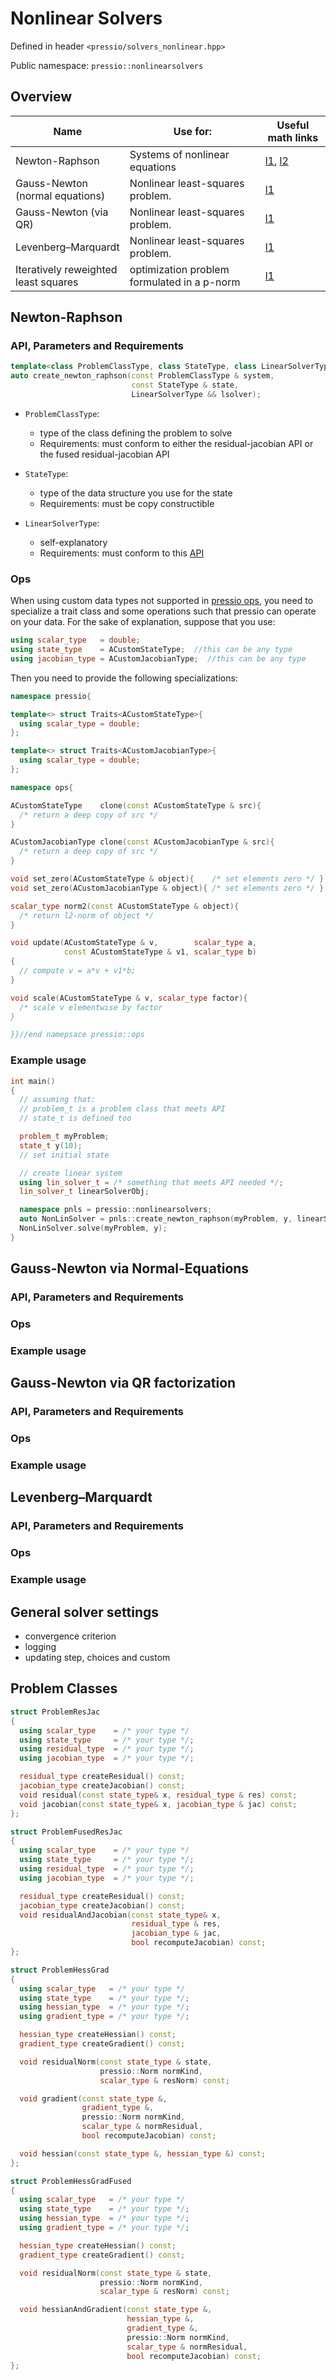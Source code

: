 
# Nonlinear Solvers

Defined in header `<pressio/solvers_nonlinear.hpp>`

Public namespace: `pressio::nonlinearsolvers`


## Overview

| Name                                	| Use for:                                         	| Useful math links   	|
|--------------------------------------	|---------------------------------------------	|----------------	|
| Newton-Raphson                      	| Systems of nonlinear equations              	| [l1](https://link.springer.com/content/pdf/bbm%3A978-3-319-69407-8%2F1.pdf), [l2](https://www.cmu.edu/math/undergrad/suami/pdfs/2014_newton_method.pdf) 	|
| Gauss-Newton (normal equations)      	| Nonlinear least-squares problem.            	| [l1](https://en.wikipedia.org/wiki/Gauss%E2%80%93Newton_algorithm)               	|
| Gauss-Newton (via QR)                	| Nonlinear least-squares problem.            	| [l1](https://en.wikipedia.org/wiki/Gauss%E2%80%93Newton_algorithm)               	|
| Levenberg–Marquardt                  	| Nonlinear least-squares problem.            	| [l1](https://en.wikipedia.org/wiki/Levenberg%E2%80%93Marquardt_algorithm)               	|
| Iteratively reweighted least squares 	| optimization problem formulated in a p-norm 	| [l1](https://en.wikipedia.org/wiki/Iteratively_reweighted_least_squares) |

## Newton-Raphson

### API, Parameters and Requirements
```cpp
template<class ProblemClassType, class StateType, class LinearSolverType>
auto create_newton_raphson(const ProblemClassType & system,
						   const StateType & state,
						   LinearSolverType && lsolver);
```

- `ProblemClassType`:
  - type of the class defining the problem to solve
  - Requirements: must conform to either the residual-jacobian API or the fused residual-jacobian API

- `StateType`:
  - type of the data structure you use for the state
  - Requirements: must be copy constructible

- `LinearSolverType`:
  - self-explanatory
  - Requirements: must conform to this [API](/Users/fnrizzi/Desktop/work/ROM/gitrepos/pressio/docs/html/md_pages_components_linsolvers.html)

### Ops
When using custom data types not supported in [pressio ops](/Users/fnrizzi/Desktop/work/ROM/gitrepos/pressio/docs/html/md_pages_components_ops.html), you need to specialize a trait class and some operations
such that pressio can operate on your data. For the sake of explanation, suppose that you use:

```cpp
using scalar_type   = double;
using state_type    = ACustomStateType;  //this can be any type
using jacobian_type = ACustomJacobianType;  //this can be any type
```

Then you need to provide the following specializations:

```cpp
namespace pressio{

template<> struct Traits<ACustomStateType>{
  using scalar_type = double;
};

template<> struct Traits<ACustomJacobianType>{
  using scalar_type = double;
};

namespace ops{

ACustomStateType    clone(const ACustomStateType & src){
  /* return a deep copy of src */
}

ACustomJacobianType clone(const ACustomJacobianType & src){
  /* return a deep copy of src */
}

void set_zero(ACustomStateType & object){    /* set elements zero */ }
void set_zero(ACustomJacobianType & object){ /* set elements zero */ }

scalar_type norm2(const ACustomStateType & object){
  /* return l2-norm of object */
}

void update(ACustomStateType & v,		 scalar_type a,
			const ACustomStateType & v1, scalar_type b)
{
  // compute v = a*v + v1*b;
}

void scale(ACustomStateType & v, scalar_type factor){
  /* scale v elementwise by factor
}

}}//end namepsace pressio::ops
```

### Example usage
```cpp
int main()
{
  // assuming that:
  // problem_t is a problem class that meets API
  // state_t is defined too

  problem_t myProblem;
  state_t y(10);
  // set initial state

  // create linear system
  using lin_solver_t = /* something that meets API needed */;
  lin_solver_t linearSolverObj;

  namespace pnls = pressio::nonlinearsolvers;
  auto NonLinSolver = pnls::create_newton_raphson(myProblem, y, linearSolverObj);
  NonLinSolver.solve(myProblem, y);
}
```

## Gauss-Newton via Normal-Equations

### API, Parameters and Requirements
### Ops
### Example usage


## Gauss-Newton via QR factorization

### API, Parameters and Requirements
### Ops
### Example usage



## Levenberg–Marquardt

### API, Parameters and Requirements
### Ops
### Example usage



## General solver settings

- convergence criterion
- logging
- updating step, choices and custom



## Problem Classes

```cpp
struct ProblemResJac
{
  using scalar_type    = /* your type */
  using state_type     = /* your type */;
  using residual_type  = /* your type */;
  using jacobian_type  = /* your type */;

  residual_type createResidual() const;
  jacobian_type createJacobian() const;
  void residual(const state_type& x, residual_type & res) const;
  void jacobian(const state_type& x, jacobian_type & jac) const;
};
```

```cpp
struct ProblemFusedResJac
{
  using scalar_type    = /* your type */
  using state_type     = /* your type */;
  using residual_type  = /* your type */;
  using jacobian_type  = /* your type */;

  residual_type createResidual() const;
  jacobian_type createJacobian() const;
  void residualAndJacobian(const state_type& x,
					       residual_type & res,
						   jacobian_type & jac,
						   bool recomputeJacobian) const;
};
```

```cpp
struct ProblemHessGrad
{
  using scalar_type   = /* your type */
  using state_type    = /* your type */;
  using hessian_type  = /* your type */;
  using gradient_type = /* your type */;

  hessian_type createHessian() const;
  gradient_type createGradient() const;

  void residualNorm(const state_type & state,
					pressio::Norm normKind,
				    scalar_type & resNorm) const;

  void gradient(const state_type &,
				gradient_type &,
				pressio::Norm normKind,
				scalar_type & normResidual,
				bool recomputeJacobian) const;

  void hessian(const state_type &, hessian_type &) const;
};
```

```cpp
struct ProblemHessGradFused
{
  using scalar_type   = /* your type */
  using state_type    = /* your type */;
  using hessian_type  = /* your type */;
  using gradient_type = /* your type */;

  hessian_type createHessian() const;
  gradient_type createGradient() const;

  void residualNorm(const state_type & state,
					pressio::Norm normKind,
				    scalar_type & resNorm) const;

  void hessianAndGradient(const state_type &,
						  hessian_type &,
						  gradient_type &,
						  pressio::Norm normKind,
						  scalar_type & normResidual,
						  bool recomputeJacobian) const;
};
```
